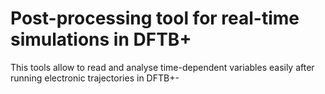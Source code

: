# Post-processing tool for real-time simulations in DFTB+

This tools allow to read and analyse time-dependent variables easily after running electronic trajectories in DFTB+-
